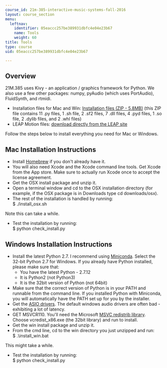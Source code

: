 ```yaml
---
course_id: 21m-385-interactive-music-systems-fall-2016
layout: course_section
menu:
  leftnav:
    identifier: 05eaccc257be389931dbfc4e04e23b67
    name: Tools
    weight: 60
title: Tools
type: course
uid: 05eaccc257be389931dbfc4e04e23b67

---
```


Overview
--------

21M.385 uses Kivy - an application / graphics framework for Python. We also use a few other packages: numpy, pyAudio (which uses PortAudio), FluidSynth, and rtmidi.

*   Installation files for Mac and Win: [Installation files (ZIP - 5.8MB)](/coursemedia/21m-385-interactive-music-systems-fall-2016/6c4fa3abe73fef0267d6fc8fd51acf81_install.zip) (this ZIP file contains 11 .py files, 1 .sh file, 2 .sf2 files, 7 .dll files, 4 .pyd files, 1 .so file, 2 .dylib files, and 2 .whl files)
*   LEAP Motion files: [download directly from the LEAP site](https://developer.leapmotion.com/sdk/v2)

Follow the steps below to install everything you need for Mac or Windows.

Mac Installation Instructions
-----------------------------

*   Install [Homebrew](http://brew.sh/) if you don't already have it.
*   You will also need Xcode and the Xcode command line tools. Get Xcode from the App store. Make sure to actually run Xcode once to accept the license agreement.
*   Get the OSX install package and unzip it.
*   Open a terminal window and cd to the OSX installation directory (for example, if the OSX package is in Downloads type cd downloads/osx).
*   The rest of the installation is handled by running:  
    $ ./install\_osx.sh

Note this can take a while.

*   Test the installation by running:  
    $ python check\_install.py

Windows Installation Instructions
---------------------------------

*   Install the latest Python 2.7. I recommend using [Miniconda](http://conda.pydata.org/miniconda.html). Select the 32-bit Python 2.7 for Windows. If you already have Python installed, please make sure that:  
    *   You have the latest Python - 2.7.12
    *   It is Python2 (not Python3)
    *   It is the 32bit version of Python (not 64bit)
*   Make sure that the correct version of Python is in your PATH and runnable from the command line. If you installed Python with Miniconda, you will automatically have the PATH set up for you by the installer.
*   Get the [ASIO drivers](http://www.asio4all.com/). The default windows audio drivers are often bad - exhibiting a lot of latency.
*   GET MSVCR110. You'll need the Microsoft [MSVC redistrib library](http://www.microsoft.com/en-us/download/details.aspx?id=30679). Choose vcredist\_x86.exe (the 32bit library) and run to install.
*   Get the win install package and unzip it.
*   From the cmd line, cd to the win directory you just unzipped and run:  
    $ .\\install\_win.bat

This might take a while.

*   Test the installation by running:  
    $ python check\_install.py